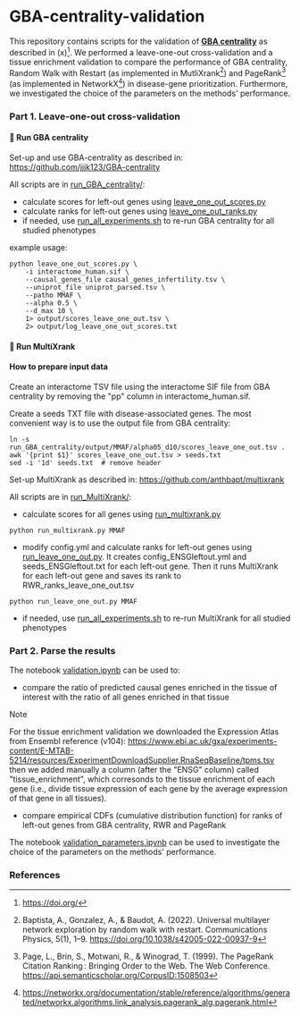# GBA-centrality-validation

This repository contains scripts for the validation of **[GBA centrality](https://github.com/jjjk123/GBA-centrality)** as described in (x)[^1]. We performed a leave-one-out cross-validation and a tissue enrichment validation to compare the performance of GBA centrality, Random Walk with Restart (as implemented in MutliXrank[^2]) and PageRank[^3] (as implemented in NetworkX[^4]) in disease-gene prioritization. Furthermore, we investigated the choice of the parameters on the methods' performance.

### Part 1. Leave-one-out cross-validation

#### 🚀 Run GBA centrality 

Set-up and use GBA-centrality as described in: https://github.com/jjjk123/GBA-centrality

All scripts are in [run_GBA_centrality/](run_GBA_centrality/):
- calculate scores for left-out genes using [leave_one_out_scores.py](run_GBA_centrality/leave_one_out_scores.py)
- calculate ranks for left-out genes using [leave_one_out_ranks.py](run_GBA_centrality/leave_one_out_ranks.py)
- if needed, use [run_all_experiments.sh](run_GBA_centrality/run_all_experiments.sh) to re-run GBA centrality for all studied phenotypes

example usage:
```
python leave_one_out_scores.py \
    -i interactome_human.sif \
    --causal_genes_file causal_genes_infertility.tsv \
    --uniprot_file uniprot_parsed.tsv \
    --patho MMAF \
    --alpha 0.5 \
    --d_max 10 \
    1> output/scores_leave_one_out.tsv \
    2> output/log_leave_one_out_scores.txt
```

#### 🚀 Run MultiXrank

#### How to prepare input data

Create an interactome TSV file using the interactome SIF file from GBA centrality by removing the "pp" column in interactome_human.sif.

Create a seeds TXT file with disease-associated genes. The most convenient way is to use the output file from GBA centrality:
```
ln -s run_GBA_centrality/output/MMAF/alpha05_d10/scores_leave_one_out.tsv .
awk '{print $1}' scores_leave_one_out.tsv > seeds.txt
sed -i '1d' seeds.txt  # remove header
```

Set-up MultiXrank as described in: https://github.com/anthbapt/multixrank

All scripts are in [run_MultiXrank/](run_MultiXrank/):
- calculate scores for all genes using [run_multixrank.py](run_MultiXrank/run_multixrank.py)
```
python run_multixrank.py MMAF
```

- modify config.yml and calculate ranks for left-out genes using [run_leave_one_out.py](run_MultiXrank/run_leave_one_out.py). It creates config_ENSGleftout.yml and seeds_ENSGleftout.txt for each left-out gene. Then it runs MultiXrank for each left-out gene and saves its rank to RWR_ranks_leave_one_out.tsv
```
python run_leave_one_out.py MMAF
```

- if needed, use [run_all_experiments.sh](run_MultiXrank/run_all_experiments.sh) to re-run MultiXrank for all studied phenotypes

### Part 2. Parse the results

The notebook [validation.ipynb](validation.ipynb) can be used to:
- compare the ratio of predicted causal genes enriched in the tissue of interest with the ratio of all genes enriched in that tissue

> [!NOTE]
> For the tissue enrichment validation we downloaded the Expression Atlas from Ensembl reference (v104):
> https://www.ebi.ac.uk/gxa/experiments-content/E-MTAB-5214/resources/ExperimentDownloadSupplier.RnaSeqBaseline/tpms.tsv
> then we added manually a column (after the "ENSG" column) called "tissue_enrichment", which corresonds to the tissue enrichment of each gene
> (i.e., divide tissue expression of each gene by the average expression of that gene in all tissues).

- compare empirical CDFs (cumulative distribution function) for ranks of left-out genes from GBA centrality, RWR and PageRank

The notebook [validation_parameters.ipynb](validation_parameters.ipynb) can be used to investigate the choice of the parameters on the methods' performance.

### References

[^1]: https://doi.org/
[^2]: Baptista, A., Gonzalez, A., & Baudot, A. (2022). Universal multilayer network exploration by random walk with restart. Communications Physics, 5(1), 1–9. https://doi.org/10.1038/s42005-022-00937-9
[^3]: Page, L., Brin, S., Motwani, R., & Winograd, T. (1999). The PageRank Citation Ranking : Bringing Order to the Web. The Web Conference. https://api.semanticscholar.org/CorpusID:1508503
[^4]: https://networkx.org/documentation/stable/reference/algorithms/generated/networkx.algorithms.link_analysis.pagerank_alg.pagerank.html
